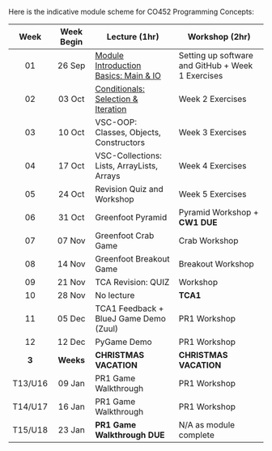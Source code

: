 
Here is the indicative module scheme for CO452 Programming Concepts:

| Week | Week Begin | Lecture (1hr) | Workshop (2hr) |
| :---: | :---: | ---- | ---- |
| 01 | 26 Sep | [Module Introduction](https://github.com/BNU-CO452/Java-Apps/blob/main/docs/CO452%20Lecture%200%20-%20Introduction%20to%20the%20Module.pdf)<br/>[Basics: Main & IO](https://github.com/BNU-CO452/Java-Apps/blob/main/docs/CO452%20Lecture%201%20-%20Basics%2C%20Main%2C%20IO.pdf) | Setting up software and GitHub + Week 1 Exercises |  
| 02 | 03 Oct | [Conditionals: Selection & Iteration](https://github.com/BNU-CO452/Java-Apps/blob/main/docs/CO452%20Lecture%202%20-%20Selection%20and%20Iteration.pdf) | Week 2 Exercises |
| 03 | 10 Oct | VSC-OOP: Classes, Objects, Constructors | Week 3 Exercises |
| 04 | 17 Oct | VSC-Collections: Lists, ArrayLists, Arrays | Week 4 Exercises |
| 05 | 24 Oct | Revision Quiz and Workshop | Week 5 Exercises | 
| 06 | 31 Oct | Greenfoot Pyramid | Pyramid Workshop + **CW1 DUE** |  
| 07 | 07 Nov | Greenfoot Crab Game| Crab Workshop |
| 08 | 14 Nov | Greenfoot Breakout Game | Breakout Workshop | 
| 09 | 21 Nov | TCA Revision: QUIZ | Workshop |  
| 10 | 28 Nov | No lecture | **TCA1** | 
| 11 | 05 Dec | TCA1 Feedback + BlueJ Game Demo (Zuul) | PR1 Workshop |  
| 12 | 12 Dec | PyGame Demo | PR1 Workshop | 
| **3** | **Weeks** | **CHRISTMAS VACATION** | **CHRISTMAS VACATION** | 
| T13/U16 | 09 Jan | PR1 Game Walkthrough | PR1 Workshop |  
| T14/U17 | 16 Jan | PR1 Game Walkthrough  | PR1 Workshop |
| T15/U18 | 23 Jan | **PR1 Game Walkthrough DUE** | N/A as module complete | 